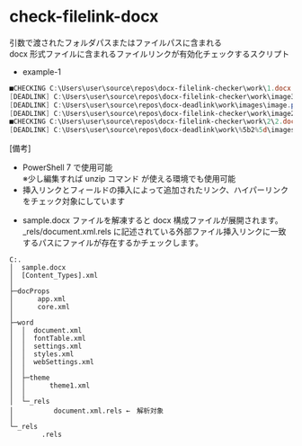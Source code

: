# check-filelink-docx

引数で渡されたフォルダパスまたはファイルパスに含まれる  
docx 形式ファイルに含まれるファイルリンクが有効化チェックするスクリプト

- example-1

```powershell
■CHECKING C:\Users\user\source\repos\docx-filelink-checker\work\1.docx
[DEADLINK] C:\Users\user\source\repos\docx-filelink-checker\work\image3.png
[DEADLINK] C:\Users\user\source\repos\docx-deadlink\work\images\image.png
[DEADLINK] C:\Users\user\source\repos\docx-filelink-checker\work\image2.png
■CHECKING C:\Users\user\source\repos\docx-filelink-checker\work\2\2.docx
[DEADLINK] C:\Users\user\source\repos\docx-deadlink\work\%5b2%5d\images\image.png
```

[備考]

- PowerShell 7 で使用可能  
  ※少し編集すれば unzip コマンド が使える環境でも使用可能
- 挿入リンクとフィールドの挿入によって追加されたリンク、ハイパーリンクをチェック対象にしています

* sample.docx ファイルを解凍すると docx 構成ファイルが展開されます。\_rels/document.xml.rels に記述されている外部ファイル挿入リンクに一致するパスにファイルが存在するかチェックします。

```
C:.
│  sample.docx
│  [Content_Types].xml
│
├─docProps
│      app.xml
│      core.xml
│
├─word
│  │  document.xml
│  │  fontTable.xml
│  │  settings.xml
│  │  styles.xml
│  │  webSettings.xml
│  │
│  ├─theme
│  │      theme1.xml
│  │
│  └─_rels
│          document.xml.rels ←　解析対象
│
└─_rels
        .rels
```
